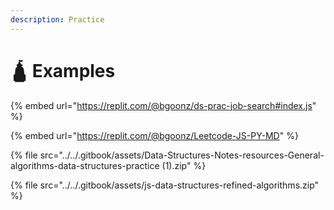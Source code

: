 ```yaml
---
description: Practice
---
```


# 🛕 Examples

{% embed url="https://replit.com/@bgoonz/ds-prac-job-search#index.js" %}

{% embed url="https://replit.com/@bgoonz/Leetcode-JS-PY-MD" %}

{% file src="../../.gitbook/assets/Data-Structures-Notes-resources-General-algorithms-data-structures-practice (1).zip" %}

{% file src="../../.gitbook/assets/js-data-structures-refined-algorithms.zip" %}

